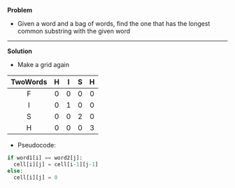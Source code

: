 **Problem**
* Given a word and a bag of words, find the one that has the longest common substring with the given word
---
**Solution**
* Make a grid again

| TwoWords | H | I | S | H |
|:--------:|:-:|:-:|:-:|:-:|
|     F    | 0 | 0 | 0 | 0 |
|     I    | 0 | 1 | 0 | 0 |
|     S    | 0 | 0 | 2 | 0 |
|     H    | 0 | 0 | 0 | 3 |

* Pseudocode:
```py
if word1[i] == word2[j]:
  cell[i][j] = cell[i-1][j-1]
else:
  cell[i][j] = 0
```
